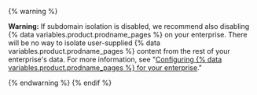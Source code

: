 
{% warning %}

**Warning:** If subdomain isolation is disabled, we recommend also disabling {% data variables.product.prodname_pages %} on your enterprise. There will be no way to isolate user-supplied {% data variables.product.prodname_pages %} content from the rest of your enterprise's data. For more information, see "[Configuring {% data variables.product.prodname_pages %} for your enterprise](/enterprise/admin/guides/installation/configuring-github-pages-for-your-enterprise/)."

{% endwarning %}
{% endif %}
